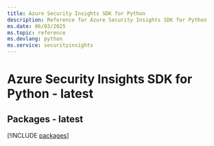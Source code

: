 ```yaml
---
title: Azure Security Insights SDK for Python
description: Reference for Azure Security Insights SDK for Python
ms.date: 06/03/2025
ms.topic: reference
ms.devlang: python
ms.service: securityinsights
---
```

# Azure Security Insights SDK for Python - latest
## Packages - latest
[!INCLUDE [packages](security-insights-index.md)]